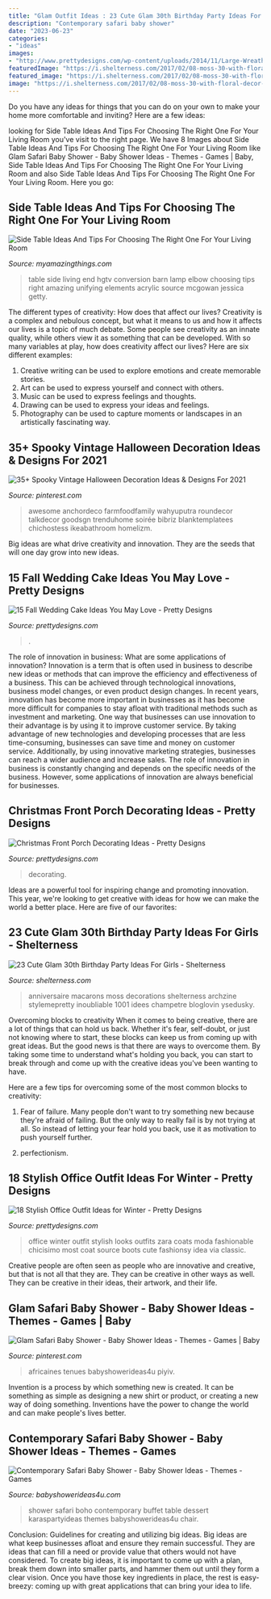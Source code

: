 ```yaml
---
title: "Glam Outfit Ideas : 23 Cute Glam 30th Birthday Party Ideas For Girls"
description: "Contemporary safari baby shower"
date: "2023-06-23"
categories:
- "ideas"
images:
- "http://www.prettydesigns.com/wp-content/uploads/2014/11/Large-Wreath-for-Front-Porch.jpg"
featuredImage: "https://i.shelterness.com/2017/02/08-moss-30-with-floral-decor-and-lots-of-candles.jpg"
featured_image: "https://i.shelterness.com/2017/02/08-moss-30-with-floral-decor-and-lots-of-candles.jpg"
image: "https://i.shelterness.com/2017/02/08-moss-30-with-floral-decor-and-lots-of-candles.jpg"
---
```



Do you have any ideas for things that you can do on your own to make your home more comfortable and inviting? Here are a few ideas: 

	

		
looking for Side Table Ideas And Tips For Choosing The Right One For Your Living Room you've visit to the right page. We have 8 Images about Side Table Ideas And Tips For Choosing The Right One For Your Living Room like Glam Safari Baby Shower - Baby Shower Ideas - Themes - Games | Baby, Side Table Ideas And Tips For Choosing The Right One For Your Living Room and also Side Table Ideas And Tips For Choosing The Right One For Your Living Room. Here you go:
		
    
## Side Table Ideas And Tips For Choosing The Right One For Your Living Room

<img loading=lazy src="http://myamazingthings.com/wp-content/uploads/2018/01/side-table-ideas-5-.jpg" onerror="this.onerror=null;this.src='https://tse1.mm.bing.net/th?id=OIP.szhfFDXHRxQ-5D_c0sNDagHaLH&amp;pid=15.1';" alt="Side Table Ideas And Tips For Choosing The Right One For Your Living Room">

_Source: myamazingthings.com_

>table side living end hgtv conversion barn lamp elbow choosing tips right amazing unifying elements acrylic source mcgowan jessica getty. 

	

The different types of creativity: How does that affect our lives?
Creativity is a complex and nebulous concept, but what it means to us and how it affects our lives is a topic of much debate. Some people see creativity as an innate quality, while others view it as something that can be developed. With so many variables at play, how does creativity affect our lives? Here are six different examples: 
1. Creative writing can be used to explore emotions and create memorable stories.
2. Art can be used to express yourself and connect with others.
3. Music can be used to express feelings and thoughts.
4. Drawing can be used to express your ideas and feelings.
5. Photography can be used to capture moments or landscapes in an artistically fascinating way. 

    
## 35+ Spooky Vintage Halloween Decoration Ideas &amp; Designs For 2021

<img loading=lazy src="https://i.pinimg.com/736x/82/0c/a4/820ca48cefadc6d931e1eeaf7ba887a6.jpg" onerror="this.onerror=null;this.src='https://tse1.mm.bing.net/th?id=OIP.T3SPAS4R70ZiCdEdIdXLyAHaJ3&amp;pid=15.1';" alt="35+ Spooky Vintage Halloween Decoration Ideas &amp; Designs For 2021">

_Source: pinterest.com_

>awesome anchordeco farmfoodfamily wahyuputra roundecor talkdecor goodsgn trenduhome soirée bibriz blanktemplatees chichostess ikeabathroom homelizm. 

	

Big ideas are what drive creativity and innovation. They are the seeds that will one day grow into new ideas.

    
## 15 Fall Wedding Cake Ideas You May Love - Pretty Designs

<img loading=lazy src="https://www.prettydesigns.com/wp-content/uploads/2014/09/Floral-Wedding-Cake.jpg" onerror="this.onerror=null;this.src='https://tse1.mm.bing.net/th?id=OIP.8IqKyKAZfJluuyp3lxQ7xgHaLD&amp;pid=15.1';" alt="15 Fall Wedding Cake Ideas You May Love - Pretty Designs">

_Source: prettydesigns.com_

>. 

	

The role of innovation in business: What are some applications of innovation?
Innovation is a term that is often used in business to describe new ideas or methods that can improve the efficiency and effectiveness of a business. This can be achieved through technological innovations, business model changes, or even product design changes. In recent years, innovation has become more important in businesses as it has become more difficult for companies to stay afloat with traditional methods such as investment and marketing. One way that businesses can use innovation to their advantage is by using it to improve customer service. By taking advantage of new technologies and developing processes that are less time-consuming, businesses can save time and money on customer service. Additionally, by using innovative marketing strategies, businesses can reach a wider audience and increase sales. The role of innovation in business is constantly changing and depends on the specific needs of the business. However, some applications of innovation are always beneficial for businesses.

    
## Christmas Front Porch Decorating Ideas - Pretty Designs

<img loading=lazy src="http://www.prettydesigns.com/wp-content/uploads/2014/11/Large-Wreath-for-Front-Porch.jpg" onerror="this.onerror=null;this.src='https://tse1.mm.bing.net/th?id=OIP.nvvr-AwKjVvvhX-7GSteIwAAAA&amp;pid=15.1';" alt="Christmas Front Porch Decorating Ideas - Pretty Designs">

_Source: prettydesigns.com_

>decorating. 

	

Ideas are a powerful tool for inspiring change and promoting innovation. This year, we're looking to get creative with ideas for how we can make the world a better place. Here are five of our favorites: 

    
## 23 Cute Glam 30th Birthday Party Ideas For Girls - Shelterness

<img loading=lazy src="https://i.shelterness.com/2017/02/08-moss-30-with-floral-decor-and-lots-of-candles.jpg" onerror="this.onerror=null;this.src='https://tse3.mm.bing.net/th?id=OIP.myTpue6Xjo-mm6QgFy8tkgHaLH&amp;pid=15.1';" alt="23 Cute Glam 30th Birthday Party Ideas For Girls - Shelterness">

_Source: shelterness.com_

>anniversaire macarons moss decorations shelterness archzine stylemepretty inoubliable 1001 idees champetre bloglovin ysedusky. 

	

Overcoming blocks to creativity
When it comes to being creative, there are a lot of things that can hold us back. Whether it's fear, self-doubt, or just not knowing where to start, these blocks can keep us from coming up with great ideas.
But the good news is that there are ways to overcome them. By taking some time to understand what's holding you back, you can start to break through and come up with the creative ideas you've been wanting to have.

Here are a few tips for overcoming some of the most common blocks to creativity:

1. Fear of failure. Many people don't want to try something new because they're afraid of failing. But the only way to really fail is by not trying at all. So instead of letting your fear hold you back, use it as motivation to push yourself further.

2. perfectionism.

    
## 18 Stylish Office Outfit Ideas For Winter - Pretty Designs

<img loading=lazy src="https://www.prettydesigns.com/wp-content/uploads/2017/12/18-stylish-office-outfit-ideas-for-winter-2018-4.jpg" onerror="this.onerror=null;this.src='https://tse2.mm.bing.net/th?id=OIP.NN4fnL1K6dpDo2nLV3qkKwHaK2&amp;pid=15.1';" alt="18 Stylish Office Outfit Ideas for Winter - Pretty Designs">

_Source: prettydesigns.com_

>office winter outfit stylish looks outfits zara coats moda fashionable chicisimo most coat source boots cute fashionsy idea via classic. 

	

Creative people are often seen as people who are innovative and creative, but that is not all that they are. They can be creative in other ways as well. They can be creative in their ideas, their artwork, and their life.

    
## Glam Safari Baby Shower - Baby Shower Ideas - Themes - Games | Baby

<img loading=lazy src="https://i.pinimg.com/736x/4d/16/9c/4d169cedecd29c7ae8c98f69265c42e8.jpg" onerror="this.onerror=null;this.src='https://tse3.mm.bing.net/th?id=OIP.HWSUSHPfc2dO0njUfDffRQHaJ4&amp;pid=15.1';" alt="Glam Safari Baby Shower - Baby Shower Ideas - Themes - Games | Baby">

_Source: pinterest.com_

>africaines tenues babyshowerideas4u piyiv. 

	

Invention is a process by which something new is created. It can be something as simple as designing a new shirt or product, or creating a new way of doing something. Inventions have the power to change the world and can make people's lives better.

    
## Contemporary Safari Baby Shower - Baby Shower Ideas - Themes - Games

<img loading=lazy src="https://babyshowerideas4u.com/wp-content/uploads/2016/07/Contemporary-Safari-Baby-Shower-Buffet.jpg" onerror="this.onerror=null;this.src='https://tse1.mm.bing.net/th?id=OIP.9GmhCsXLWEe6TRjhrq12cAHaF_&amp;pid=15.1';" alt="Contemporary Safari Baby Shower - Baby Shower Ideas - Themes - Games">

_Source: babyshowerideas4u.com_

>shower safari boho contemporary buffet table dessert karaspartyideas themes babyshowerideas4u chair. 

	

Conclusion: Guidelines for creating and utilizing big ideas.
Big ideas are what keep businesses afloat and ensure they remain successful. They are ideas that can fill a need or provide value that others would not have considered. To create big ideas, it is important to come up with a plan, break them down into smaller parts, and hammer them out until they form a clear vision. Once you have those key ingredients in place, the rest is easy- breezy: coming up with great applications that can bring your idea to life.

